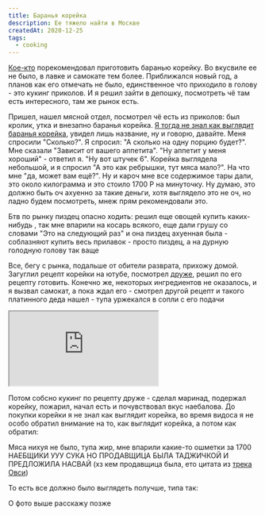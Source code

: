 ```yaml
---
title: Баранья корейка
description: Ее тяжело найти в Москве
createdAt: 2020-12-25
tags: 
  - cooking
---
```


[Кое-кто](/cool-story/oksana) порекомендовал приготовить баранью корейку. Во вкусвиле ее не было, в лавке и самокате тем более. Приближался
новый год, а планов как его отмечать не было, единственное что приходило в голову - это кукинг приколов. И я решил зайти
в депошку, посмотреть чё там есть интересного, там же рынок есть.

<!--more-->

Пришел, нашел мясной отдел, посмотрел чё есть из приколов: был кролик, утка и внезапно баранья корейка. <u>Я тогда не
знал как выглядит баранья корейка</u>, увидел лишь название, ну и говорю, давайте. Меня спросили "Сколько?". Я
спросил: "А сколько на одну порцию будет?". Мне сказали "Зависит от вашего аппетита". "Ну аппетит у меня хороший" -
ответил я. "Ну вот штучек 6". Корейка выглядела небольшой, и я спросил "А это как ребрышки, тут мяса мало?". На что
мне "да, может вам ещё?". Ну и кароч мне все содержимое тары дали, это около килограмма и это стоило 1700 Р на
минуточку. Ну думаю, это должно быть оч ахуенно за такие деньги, хотя выглядело это не оч, но ладно будем посмотреть,
мнеж прям рекомендовали это.

Бтв по рынку пиздец опасно ходить: решил еще овощей купить каких-нибудь , так мне впарили на косарь всякого, еще дали
грушу со словами "Это на следующий раз" и она пиздец ахуенная была - соблазняют купить весь прилавок - просто пиздец, а
на дурную голодную голову так ваще

Все, бегу с рынка, подальше от обители разврата, прихожу домой. Загуглил рецепт корейки на ютубе,
посмотрел [друже](https://www.youtube.com/watch?v=fYR7qMGv3Jg), решил по его рецепту готовить. Конечно же,
некоторых ингредиентов не оказалось, и я вызвал самокат, а пока ждал его - смотрел другой рецепт и такого платинного
деда нашел - тупа уржекался в сопли с его подачи

<iframe src="https://www.youtube.com/embed/yPkH5rZxBqc"
allow="accelerometer; autoplay; clipboard-write; encrypted-media; gyroscope; picture-in-picture"
allowfullscreen></iframe>

Потом собсно кукинг по рецепту друже - сделал маринад, подержал корейку, пожарил, начал есть и почувствовал вкус
наебалова. До покупки корейки я не знал как выглядит корейка, во время видоса я не особо обратил внимание на то, как
выглядит корейка, а потом как обратил:

<new-img-row>
  <img-slide src="/images/cool-story/rack-of-lamb/rack-of-lamb-1.jpg" alt="Баранья корейка от наебщиков" ></img-slide>
</new-img-row>


Мяса нихуя не было, тупа жир, мне впарили какие-то ошметки за 1700 НАЕБЩИКИ УУУ СУКА НО ПРОДАВЩИЦА БЫЛА ТАДЖИЧКОЙ И
ПРЕДЛОЖИЛА НАСВАЙ (хз кем продавщица была, ето цитата из [трека Овси](https://youtu.be/wcNh85_N22U?t=130))

То есть все должно было выглядеть получше, типа так:

<new-img-row>
  <img-slide src="/images/cool-story/rack-of-lamb/rack-of-lamb-2.jpg" alt="Нормальная баранья корейка" ></img-slide>
</new-img-row>


О фото выше расскажу позже
